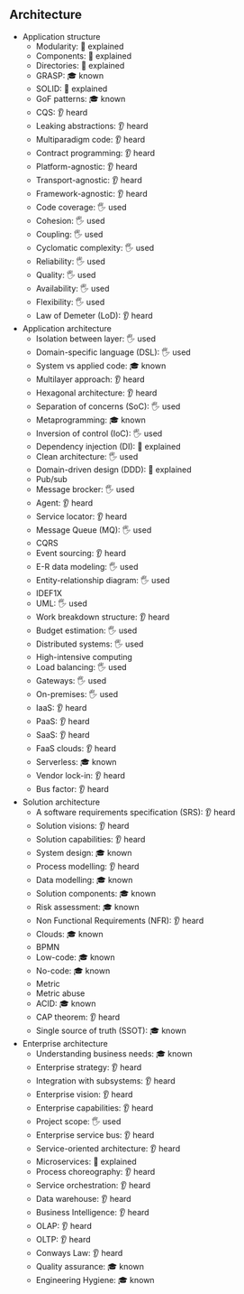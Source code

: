 ## Architecture

- Application structure
  - Modularity: 🙋 explained
  - Components: 🙋 explained
  - Directories: 🙋 explained
  - GRASP: 🎓 known
  - SOLID: 🙋 explained
  - GoF patterns: 🎓 known
  - CQS: 👂 heard
  - Leaking abstractions: 👂 heard
  - Multiparadigm code: 👂 heard
  - Contract programming: 👂 heard
  - Platform-agnostic: 👂 heard
  - Transport-agnostic: 👂 heard
  - Framework-agnostic: 👂 heard
  - Code coverage: 🖐️ used
  - Cohesion: 🖐️ used
  - Coupling: 🖐️ used
  - Cyclomatic complexity: 🖐️ used
  - Reliability: 🖐️ used
  - Quality: 🖐️ used
  - Availability: 🖐️ used
  - Flexibility: 🖐️ used
  - Law of Demeter (LoD): 👂 heard
- Application architecture
  - Isolation between layer: 🖐️ used
  - Domain-specific language (DSL): 🖐️ used
  - System vs applied code: 🎓 known
  - Multilayer approach: 👂 heard
  - Hexagonal architecture: 👂 heard
  - Separation of concerns (SoC): 🖐️ used
  - Metaprogramming: 🎓 known
  - Inversion of control (IoC): 🖐️ used
  - Dependency injection (DI): 🙋 explained
  - Clean architecture: 🖐️ used
  - Domain-driven design (DDD): 🙋 explained
  - Pub/sub
  - Message brocker: 🖐️ used
  - Agent: 👂 heard
  - Service locator: 👂 heard
  - Message Queue (MQ): 🖐️ used
  - CQRS
  - Event sourcing: 👂 heard
  - E-R data modeling: 🖐️ used
  - Entity-relationship diagram: 🖐️ used
  - IDEF1X
  - UML: 🖐️ used
  - Work breakdown structure: 👂 heard
  - Budget estimation: 🖐️ used
  - Distributed systems: 🖐️ used
  - High-intensive computing
  - Load balancing: 🖐️ used
  - Gateways: 🖐️ used
  - On-premises: 🖐️ used
  - IaaS: 👂 heard
  - PaaS: 👂 heard
  - SaaS: 👂 heard
  - FaaS clouds: 👂 heard
  - Serverless: 🎓 known
  - Vendor lock-in: 👂 heard
  - Bus factor: 👂 heard
- Solution architecture
  - A software requirements specification (SRS): 👂 heard
  - Solution visions: 👂 heard
  - Solution capabilities: 👂 heard
  - System design: 🎓 known
  - Process modelling: 👂 heard
  - Data modelling: 🎓 known
  - Solution components: 🎓 known
  - Risk assessment: 🎓 known
  - Non Functional Requirements (NFR): 👂 heard
  - Clouds: 🎓 known
  - BPMN
  - Low-code: 🎓 known
  - No-code: 🎓 known
  - Metric
  - Metric abuse
  - ACID: 🎓 known
  - CAP theorem: 👂 heard
  - Single source of truth (SSOT): 🎓 known
- Enterprise architecture
  - Understanding business needs: 🎓 known
  - Enterprise strategy: 👂 heard
  - Integration with subsystems: 👂 heard
  - Enterprise vision: 👂 heard
  - Enterprise capabilities: 👂 heard
  - Project scope: 🖐️ used
  - Enterprise service bus: 👂 heard
  - Service-oriented architecture: 👂 heard
  - Microservices: 🙋 explained
  - Process choreography: 👂 heard
  - Service orchestration: 👂 heard
  - Data warehouse: 👂 heard
  - Business Intelligence: 👂 heard
  - OLAP: 👂 heard
  - OLTP: 👂 heard
  - Conways Law: 👂 heard
  - Quality assurance: 🎓 known
  - Engineering Hygiene: 🎓 known
